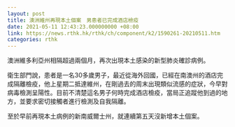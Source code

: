 ```yaml
---
layout: post
title: 澳洲維州再現本土個案　男患者已完成酒店檢疫
date: 2021-05-11 12:43:23.000000000 +08:00
link: https://news.rthk.hk/rthk/ch/component/k2/1590261-20210511.htm
categories: rthk
---
```


澳洲維多利亞州相隔超過兩個月，再次出現本土感染的新型肺炎確診病例。

衛生部門說，患者是一名30多歲男子，最近從海外回國，已經在南澳州的酒店完成隔離檢疫，他上星期二抵達維州，在剛過去的周末出現類似流感的症狀，今早對病毒檢測呈陽性。目前不清楚這名男子何時完成酒店檢疫，當局正追蹤他到過的地方，並要求密切接觸者進行檢測及自我隔離。

至於早前再現本土病例的新南威爾士州，就連續第五天沒新增本土個案。
